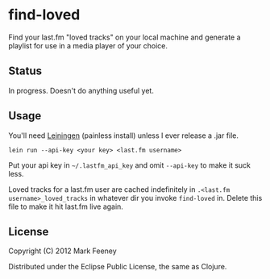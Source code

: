 # find-loved

Find your last.fm "loved tracks" on your local machine and generate a playlist for use in a media player of your choice.

## Status

In progress.  Doesn't do anything useful yet.

## Usage

You'll need [Leiningen](https://github.com/technomancy/leiningen) (painless install) unless I ever release a .jar file.

    lein run --api-key <your key> <last.fm username>

Put your api key in `~/.lastfm_api_key` and omit `--api-key` to make it suck less.

Loved tracks for a last.fm user are cached indefinitely in `.<last.fm username>_loved_tracks` in whatever dir you invoke `find-loved` in.  Delete this file to make it hit last.fm live again.

## License

Copyright (C) 2012 Mark Feeney

Distributed under the Eclipse Public License, the same as Clojure.

